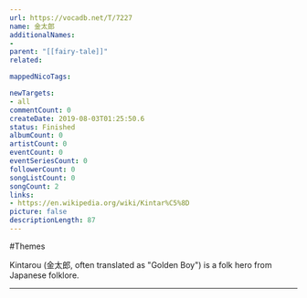 ```yaml
---
url: https://vocadb.net/T/7227
name: 金太郎
additionalNames: 
- 
parent: "[[fairy-tale]]"
related:

mappedNicoTags:

newTargets:
- all
commentCount: 0
createDate: 2019-08-03T01:25:50.6
status: Finished
albumCount: 0
artistCount: 0
eventCount: 0
eventSeriesCount: 0
followerCount: 0
songListCount: 0
songCount: 2
links: 
- https://en.wikipedia.org/wiki/Kintar%C5%8D
picture: false
descriptionLength: 87
---
```


#Themes

Kintarou (金太郎, often translated as "Golden Boy") is a folk hero from Japanese folklore.

---

